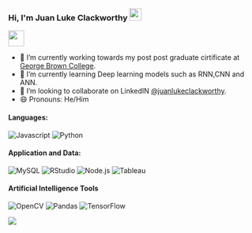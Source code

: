 ### Hi, I'm Juan Luke Clackworthy  <img src="https://media.giphy.com/media/hvRJCLFzcasrR4ia7z/giphy.gif" width="25px">

<img height="32" width="32" src="https://cdn.jsdelivr.net/npm/simple-icons@v6/icons/[ICON SLUG].svg" />

- 🔭 I’m currently working towards my post post graduate cirtificate at [George Brown College](https://www.georgebrown.ca/).
- 🌱 I’m currently learning Deep learning models such as RNN,CNN and ANN.
- 💬 I’m looking to collaborate on LinkedIN [@juanlukeclackworthy](https://www.linkedin.com/in/juanlukeclackworthy/).
- 😄 Pronouns: He/Him

#### Languages:

![Javascript](https://img.shields.io/badge/-JavaScript-EDD222?style=flat&logo=javascript&logoColor=white)
![Python](https://img.shields.io/badge/-Python-3776AB?style=flat&logo=Python&logoColor=white)

#### Application and Data:
![MySQL](https://img.shields.io/badge/-MySQL-239120?style=flat&logo=MySQL&logoColor=white)
![RStudio](https://img.shields.io/badge/-RStudio-75AADB?style=flat&logo=RStudio&logoColor=white)
![Node.js](https://img.shields.io/badge/-Node.js-8F0000?style=flat&logo=Node.js&logoColor=white)
![Tableau](https://img.shields.io/badge/-Tableau-E97627?style=flat&logo=Tableau&logoColor=white)

#### Artificial Intelligence Tools
![OpenCV](https://img.shields.io/badge/-OpenCV-5C3EE8?style=flat&logo=OpenCV&logoColor=white)
![Pandas](https://img.shields.io/badge/-Pandas-150458?style=flat&logo=Pandas&logoColor=white)
![TensorFlow](https://img.shields.io/badge/-TensorFlow-FF6F00?style=flat&logo=TensorFlow&logoColor=white)

<img src="https://github-readme-stats.vercel.app/api?username=juanlukeclackworthy&&show_icons=true&title_color=FFFFFF&icon_color=FFFFFF&text_color=FFFFFF&bg_color=191919">


[linkedin]: https://www.linkedin.com/in/juanlukeclackworthy/

